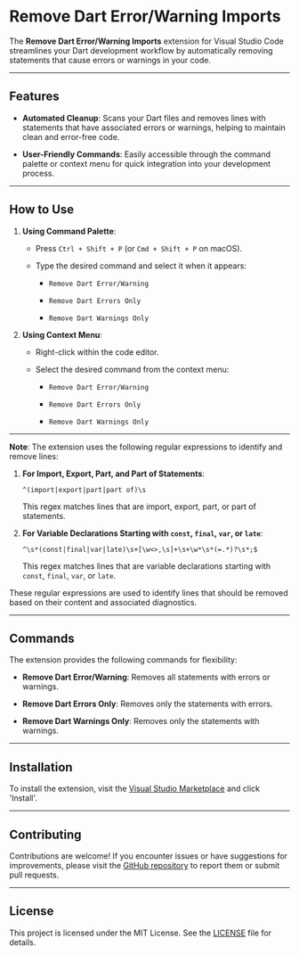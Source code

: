 # Remove Dart Error/Warning Imports

The **Remove Dart Error/Warning Imports** extension for Visual Studio Code streamlines your Dart development workflow by automatically removing statements that cause errors or warnings in your code.

---

## Features

- **Automated Cleanup**: Scans your Dart files and removes lines with statements that have associated errors or warnings, helping to maintain clean and error-free code.

- **User-Friendly Commands**: Easily accessible through the command palette or context menu for quick integration into your development process.

---

## How to Use

1. **Using Command Palette**:

    - Press `Ctrl + Shift + P` (or `Cmd + Shift + P` on macOS).

    - Type the desired command and select it when it appears:

        - `Remove Dart Error/Warning`

        - `Remove Dart Errors Only`

        - `Remove Dart Warnings Only`

2. **Using Context Menu**:

    - Right-click within the code editor.

    - Select the desired command from the context menu:

        - `Remove Dart Error/Warning`

        - `Remove Dart Errors Only`

        - `Remove Dart Warnings Only`

---

**Note**: The extension uses the following regular expressions to identify and remove lines:

1. **For Import, Export, Part, and Part of Statements**:

   ```regex
   ^(import|export|part|part of)\s
   ```

   This regex matches lines that are import, export, part, or part of statements.

2. **For Variable Declarations Starting with `const`, `final`, `var`, or `late`**:

   ```regex
   ^\s*(const|final|var|late)\s+[\w<>,\s]+\s+\w*\s*(=.*)?\s*;$
   ```

   This regex matches lines that are variable declarations starting with `const`, `final`, `var`, or `late`.

These regular expressions are used to identify lines that should be removed based on their content and associated diagnostics.

---

## Commands

The extension provides the following commands for flexibility:

- **Remove Dart Error/Warning**: Removes all statements with errors or warnings.

- **Remove Dart Errors Only**: Removes only the statements with errors.

- **Remove Dart Warnings Only**: Removes only the statements with warnings.

---

## Installation

To install the extension, visit the [Visual Studio Marketplace](https://marketplace.visualstudio.com/items?itemName=Stan.remove-dart-error-imports) and click 'Install'.

---

## Contributing

Contributions are welcome! If you encounter issues or have suggestions for improvements, please visit the [GitHub repository](https://github.com/stan-at-work/remove-dart-error-warning) to report them or submit pull requests.

---

## License

This project is licensed under the MIT License. See the [LICENSE](https://github.com/stan-at-work/remove-dart-error-warning/blob/master/LICENSE.md) file for details.

